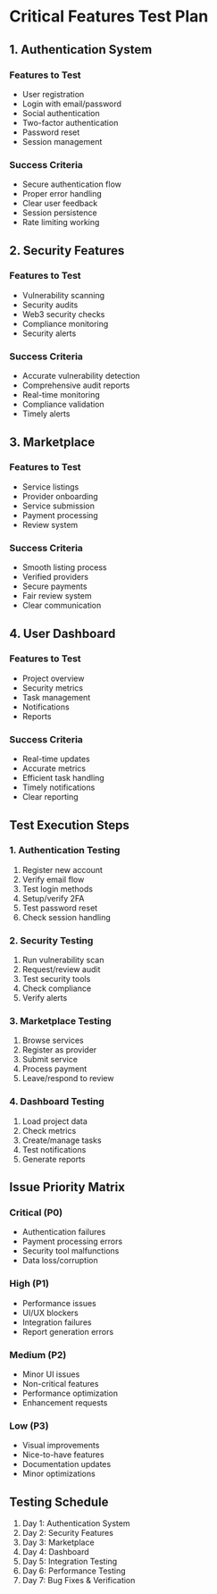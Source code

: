 # Critical Features Test Plan

## 1. Authentication System
### Features to Test
- User registration
- Login with email/password
- Social authentication
- Two-factor authentication
- Password reset
- Session management

### Success Criteria
- Secure authentication flow
- Proper error handling
- Clear user feedback
- Session persistence
- Rate limiting working

## 2. Security Features
### Features to Test
- Vulnerability scanning
- Security audits
- Web3 security checks
- Compliance monitoring
- Security alerts

### Success Criteria
- Accurate vulnerability detection
- Comprehensive audit reports
- Real-time monitoring
- Compliance validation
- Timely alerts

## 3. Marketplace
### Features to Test
- Service listings
- Provider onboarding
- Service submission
- Payment processing
- Review system

### Success Criteria
- Smooth listing process
- Verified providers
- Secure payments
- Fair review system
- Clear communication

## 4. User Dashboard
### Features to Test
- Project overview
- Security metrics
- Task management
- Notifications
- Reports

### Success Criteria
- Real-time updates
- Accurate metrics
- Efficient task handling
- Timely notifications
- Clear reporting

## Test Execution Steps

### 1. Authentication Testing
1. Register new account
2. Verify email flow
3. Test login methods
4. Setup/verify 2FA
5. Test password reset
6. Check session handling

### 2. Security Testing
1. Run vulnerability scan
2. Request/review audit
3. Test security tools
4. Check compliance
5. Verify alerts

### 3. Marketplace Testing
1. Browse services
2. Register as provider
3. Submit service
4. Process payment
5. Leave/respond to review

### 4. Dashboard Testing
1. Load project data
2. Check metrics
3. Create/manage tasks
4. Test notifications
5. Generate reports

## Issue Priority Matrix

### Critical (P0)
- Authentication failures
- Payment processing errors
- Security tool malfunctions
- Data loss/corruption

### High (P1)
- Performance issues
- UI/UX blockers
- Integration failures
- Report generation errors

### Medium (P2)
- Minor UI issues
- Non-critical features
- Performance optimization
- Enhancement requests

### Low (P3)
- Visual improvements
- Nice-to-have features
- Documentation updates
- Minor optimizations

## Testing Schedule
1. Day 1: Authentication System
2. Day 2: Security Features
3. Day 3: Marketplace
4. Day 4: Dashboard
5. Day 5: Integration Testing
6. Day 6: Performance Testing
7. Day 7: Bug Fixes & Verification 